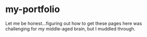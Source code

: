# my-portfolio

Let me be honest...figuring out how to get these pages here was
challenging for my middle-aged brain, but I muddled through.
